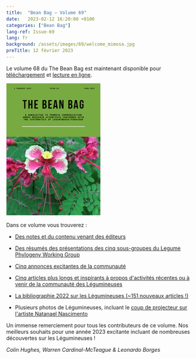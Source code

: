 ```yaml
---
title:  "Bean Bag – Volume 69"
date:   2023-02-12 16:20:00 +0100
categories: ["Bean Bag"]
lang-ref: Issue-69
lang: fr
background: /assets/images/69/welcome_mimosa.jpg
preTitle: 12 février 2023
---
```


Le volume 68 du The Bean Bag est maintenant disponible pour [téléchargement](/media/The_BB_Newsletter_Issue69_2022.pdf) et [lecture en ligne](/beanbag/69/69content/).

<a href="/media/The_BB_Newsletter_Issue69_2022.pdf">
	<img src="/assets/images/69/BB-69-cover.png" width="50%">
</a>


Dans ce volume vous trouverez :    

- [Des notes et du contenu venant des éditeurs](/beanbag/69/69content/#from-the-editors)  

- [Des résumés des présentations des cinq sous-groupes du Legume Phylogeny Working Group](/beanbag/69/69content/#legume-phylogeny-working-group-updates)  

- [Cinq annonces excitantes de la communauté](/beanbag/69/69content/#announcements)  

- [Cinq articles plus longs et inspirants à propos d'activités récentes ou à venir de la communauté des Légumineuses](/beanbag/69/69content/#articles)  

- [La bibliographie 2022 sur les Légumineuses (\~151 nouveaux articles !)](/beanbag/69/issue-69-legume-bibliography-2022/)

- Plusieurs photos de Légumineuses, incluant le [coup de projecteur sur l'artiste Natanael Nascimento](/beanbag/69/issue-69-Natanael-Nascimento/)  


Un immense remerciement pour tous les contributeurs de ce volume. Nos meilleurs souhaits pour une année 2023 excitante incluant de nombreuses découvertes sur les Légumineuses !  

*Colin Hughes, Warren Cardinal-McTeague & Leonardo Borges*  